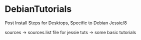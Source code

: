 # DebianTutorials
Post Install Steps for Desktops, Specific to Debian Jessie/8

sources -> sources.list file for jessie
tuts -> some basic tutorials



